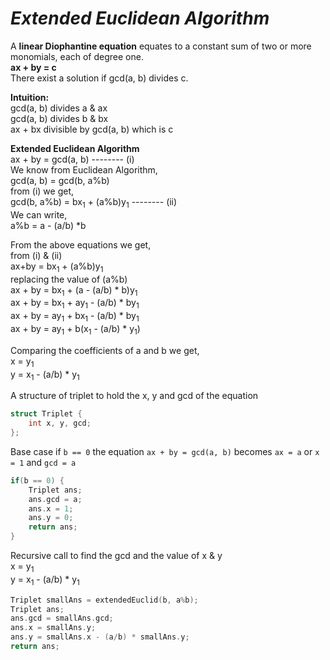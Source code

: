 # *Extended Euclidean Algorithm*

A **linear Diophantine equation** equates to a constant sum of two or more monomials, each of degree one.  
**ax + by = c**  
There exist a solution if gcd(a, b) divides c.

**Intuition:**  
gcd(a, b) divides a & ax  
gcd(a, b) divides b & bx  
ax + bx divisible by gcd(a, b) which is c  

**Extended Euclidean Algorithm**  
ax + by = gcd(a, b)   -------- (i)  
We know from Euclidean Algorithm,  
gcd(a, b) = gcd(b, a%b)  
from (i) we get,  
gcd(b, a%b) = bx<sub>1</sub> + (a%b)y<sub>1</sub>  -------- (ii)  
We can write,  
a%b = a - (a/b) *b 

From the above equations we get,  
from (i) & (ii)  
ax+by = bx<sub>1</sub> + (a%b)y<sub>1</sub>  
replacing the value of (a%b)   
ax + by = bx<sub>1</sub> + (a - (a/b) * b)y<sub>1</sub>  
ax + by = bx<sub>1</sub> + ay<sub>1</sub> - (a/b) * by<sub>1</sub>  
ax + by = ay<sub>1</sub> + bx<sub>1</sub>  - (a/b) * by<sub>1</sub>  
ax + by = ay<sub>1</sub> + b(x<sub>1</sub> - (a/b) * y<sub>1</sub>)  

Comparing the coefficients of a and b we get,  
x = y<sub>1</sub>  
y = x<sub>1</sub> - (a/b) * y<sub>1</sub>  

A structure of triplet to hold the x, y and gcd of the equation 
```cpp
struct Triplet {
    int x, y, gcd;
};
```
Base case if ```b == 0``` the equation ````ax + by = gcd(a, b)```` becomes ````ax = a```` or ````x = 1```` and ````gcd = a````  
```cpp
if(b == 0) {
    Triplet ans;
    ans.gcd = a;
    ans.x = 1;
    ans.y = 0;
    return ans;
}
```
Recursive call to find the gcd and the value of x & y  
x = y<sub>1</sub>  
y = x<sub>1</sub> - (a/b) * y<sub>1</sub> 

```cpp
Triplet smallAns = extendedEuclid(b, a%b);
Triplet ans;
ans.gcd = smallAns.gcd;
ans.x = smallAns.y;
ans.y = smallAns.x - (a/b) * smallAns.y;
return ans;
```
